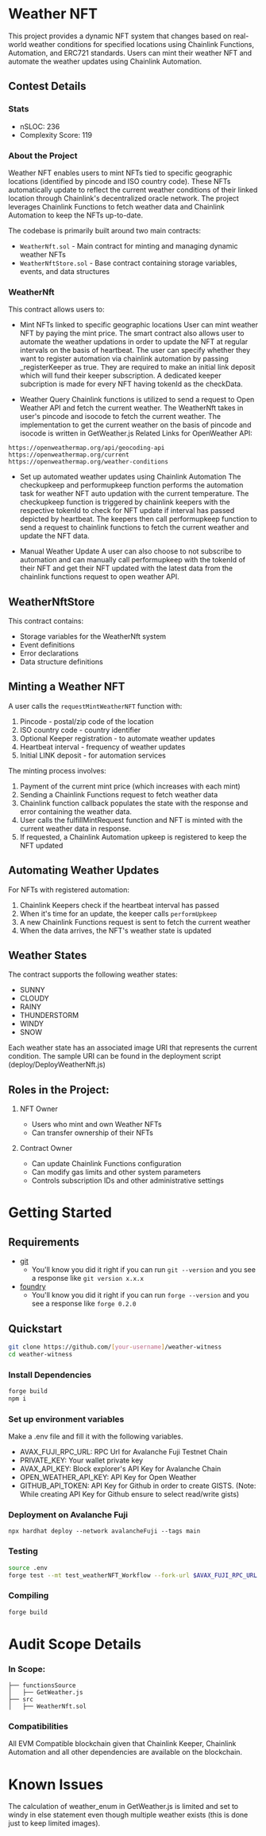 # Weather NFT

This project provides a dynamic NFT system that changes based on real-world weather conditions for specified locations using Chainlink Functions, Automation, and ERC721 standards. Users can mint their weather NFT and automate the weather updates using Chainlink Automation.

## Contest Details

### Stats
- nSLOC: 236
- Complexity Score: 119

[//]: # (contest-details-open)

### About the Project

Weather NFT enables users to mint NFTs tied to specific geographic locations (identified by pincode and ISO country code). These NFTs automatically update to reflect the current weather conditions of their linked location through Chainlink's decentralized oracle network. The project leverages Chainlink Functions to fetch weather data and Chainlink Automation to keep the NFTs up-to-date.

The codebase is primarily built around two main contracts:
- `WeatherNft.sol` - Main contract for minting and managing dynamic weather NFTs
- `WeatherNftStore.sol` - Base contract containing storage variables, events, and data structures

### WeatherNft

This contract allows users to:
- Mint NFTs linked to specific geographic locations
User can mint weather NFT by paying the mint price. The smart contract also allows user to automate the weather updations in order to update the NFT at regular intervals on the basis of heartbeat. The user can specify whether they want to register automation via chainlink automation by passing _registerKeeper as true. They are required to make an initial link deposit which will fund their keeper subscription. A dedicated keeper subcription is made for every NFT having tokenId as the checkData.

- Weather Query
Chainlink functions is utilized to send a request to Open Weather API and fetch the current weather. The WeatherNft takes in user's pincode and isocode to fetch the current weather. The implementation to get the current weather on the basis of pincode and isocode is written in GetWeather.js
Related Links for OpenWeather API:
```
https://openweathermap.org/api/geocoding-api
https://openweathermap.org/current
https://openweathermap.org/weather-conditions
```

- Set up automated weather updates using Chainlink Automation
The checkupkeep and performupkeep function performs the automation task for weather NFT auto updation with the current temperature. The checkupkeep function is triggered by chainlink keepers with the respective tokenId to check for NFT update if interval has passed depicted by heartbeat.
The keepers then call performupkeep function to send a request to chainlink functions to fetch the current weather and update the NFT data.

- Manual Weather Update
A user can also choose to not subscribe to automation and can manually call performupkeep with the tokenId of their NFT and get their NFT updated with the latest data from the chainlink functions request to open weather API.


## WeatherNftStore

This contract contains:
- Storage variables for the WeatherNft system
- Event definitions
- Error declarations
- Data structure definitions

## Minting a Weather NFT

A user calls the `requestMintWeatherNFT` function with:
1. Pincode - postal/zip code of the location
2. ISO country code - country identifier
3. Optional Keeper registration - to automate weather updates
4. Heartbeat interval - frequency of weather updates
5. Initial LINK deposit - for automation services

The minting process involves:
1. Payment of the current mint price (which increases with each mint)
2. Sending a Chainlink Functions request to fetch weather data
3. Chainlink function callback populates the state with the response and error containing the weather data.
3. User calls the fulfillMintRequest function and NFT is minted with the current weather data in response.
4. If requested, a Chainlink Automation upkeep is registered to keep the NFT updated

## Automating Weather Updates

For NFTs with registered automation:
1. Chainlink Keepers check if the heartbeat interval has passed
2. When it's time for an update, the keeper calls `performUpkeep`
3. A new Chainlink Functions request is sent to fetch the current weather
4. When the data arrives, the NFT's weather state is updated

## Weather States

The contract supports the following weather states:
- SUNNY
- CLOUDY
- RAINY
- THUNDERSTORM
- WINDY
- SNOW

Each weather state has an associated image URI that represents the current condition.
The sample URI can be found in the deployment script (deploy/DeployWeatherNft.js)

## Roles in the Project:

1. NFT Owner
   - Users who mint and own Weather NFTs
   - Can transfer ownership of their NFTs

2. Contract Owner
   - Can update Chainlink Functions configuration
   - Can modify gas limits and other system parameters
   - Controls subscription IDs and other administrative settings

[//]: # (contest-details-close)

[//]: # (getting-started-open)

# Getting Started

## Requirements

- [git](https://git-scm.com/book/en/v2/Getting-Started-Installing-Git)
  - You'll know you did it right if you can run `git --version` and you see a response like `git version x.x.x`
- [foundry](https://getfoundry.sh/)
  - You'll know you did it right if you can run `forge --version` and you see a response like `forge 0.2.0`

## Quickstart

```bash
git clone https://github.com/[your-username]/weather-witness
cd weather-witness
```

### Install Dependencies

```bash
forge build
npm i
```

### Set up environment variables
Make a .env file and fill it with the following variables.

- AVAX_FUJI_RPC_URL: RPC Url for Avalanche Fuji Testnet Chain
- PRIVATE_KEY: Your wallet private key
- AVAX_API_KEY: Block explorer's API Key for Avalanche Chain
- OPEN_WEATHER_API_KEY: API Key for Open Weather
- GITHUB_API_TOKEN: API Key for Github in order to create GISTS.
(Note: While creating API Key for Github ensure to select read/write gists)

### Deployment on Avalanche Fuji

```
npx hardhat deploy --network avalancheFuji --tags main
```

### Testing

```bash
source .env
forge test --mt test_weatherNFT_Workflow --fork-url $AVAX_FUJI_RPC_URL --via-ir 
```

### Compiling

```bash
forge build
```

[//]: # (getting-started-close)

[//]: # (scope-open)

# Audit Scope Details

### In Scope:
```
├── functionsSource
│   ├── GetWeather.js
├── src
│   ├── WeatherNft.sol
```

### Compatibilities
All EVM Compatible blockchain given that Chainlink Keeper, Chainlink Automation and all other dependencies are available on the blockchain.

[//]: # (scope-close)

[//]: # (known-issues-open)

# Known Issues

The calculation of weather_enum in GetWeather.js is limited and set to windy in else statement even though multiple weather exists (this is done just to keep limited images).

[//]: # (known-issues-close)